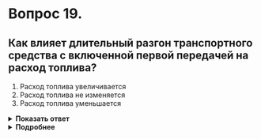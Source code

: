 # Вопрос 19.

## Как влияет длительный разгон транспортного средства с включенной первой передачей на расход топлива?

1. Расход топлива увеличивается
2. Расход топлива не изменяется
3. Расход топлива уменьшается

<details>
<summary><b>Показать ответ</b></summary>
Правильный ответ: 1
</details>
<details>
<summary><b>Подробнее</b></summary>
Движение без необходимости на пониженных передачах увеличивает расход топлива.
</details>